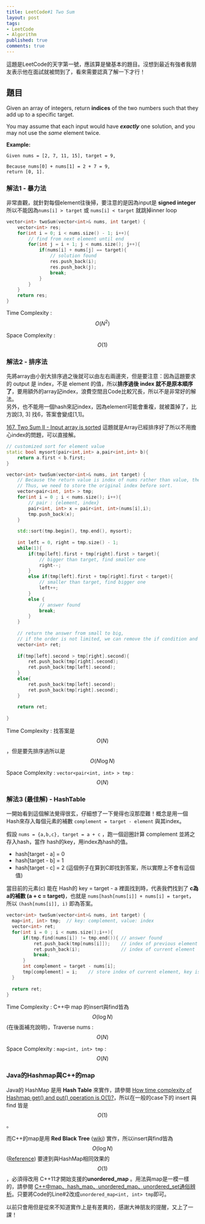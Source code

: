 ```yaml
---
title: LeetCode#1 Two Sum
layout: post
tags:
- LeetCode
- Algorithm
published: true
comments: true
---
```

這題是LeetCode的天字第一號，應該算是蠻基本的題目。沒想到最近有強者我朋友表示他在面試就被問到了，看來需要認真了解一下才行！

## 題目
Given an array of integers, return  **indices**  of the two numbers such that they add up to a specific target.

You may assume that each input would have  **_exactly_**  one solution, and you may not use the  _same_  element twice.

**Example:**
```
Given nums = [2, 7, 11, 15], target = 9,

Because nums[0] + nums[1] = 2 + 7 = 9,
return [0, 1].
```

### 解法1 - 暴力法

非常直觀，就針對每個element往後掃，要注意的是因為input是 **signed integer** 所以不能因為``nums[i] > target`` 或 ``nums[i] < target`` 就跳掉inner loop

```cpp
vector<int> twoSum(vector<int>& nums, int target) {
    vector<int> res;
    for(int i = 0; i < nums.size() - 1; i++){
        // find from next element until end
        for(int j = i + 1; j < nums.size(); j++){
            if(nums[i] + nums[j] == target){
                // solution found
                res.push_back(i);
                res.push_back(j);
                break;
            }
        }
    }
    return res;
}
```
Time Complexity : $${O(N^2)}$$

Space Complexity : $${O(1)}$$

### 解法2 - 排序法

先將array由小到大排序過之後就可以由左右兩邊夾，但是要注意：因為這題要求的 output 是 index，不是 element 的值，所以**排序過後 index 就不是原本順序了**，要用額外的array記index，浪費空間且Code比較冗長，所以不是非常好的解法。<br>
另外，也不能用一個hash來記index，因為element可能會重複，就被蓋掉了，比方說[3, 3] 找6，答案會變成[1,1]。

[167. Two Sum II - Input array is sorted](https://leetcode.com/problems/two-sum-ii-input-array-is-sorted/) 這題就是Array已經排序好了所以不用擔心index的問題，可以直接解。

```cpp
// customized sort for element value
static bool mysort(pair<int,int> a,pair<int,int> b){
    return a.first < b.first;
}

vector<int> twoSum(vector<int>& nums, int target) {
    // Because the return value is index of nums rather than value, the nums will be out of order after sort.
    // Thus, we need to store the original index before sort.
    vector<pair<int, int> > tmp;
    for(int i = 0 ; i < nums.size(); i++){
        // pair : {element, index}
        pair<int, int> x = pair<int, int>(nums[i],i);
        tmp.push_back(x);
    }
    
    std::sort(tmp.begin(), tmp.end(), mysort);
    
    int left = 0, right = tmp.size() - 1;
    while(1){
        if(tmp[left].first + tmp[right].first > target){
            // bigger than target, find smaller one
            right--;
        }
        else if(tmp[left].first + tmp[right].first < target){
            // smaller than target, find bigger one
            left++;
        }
        else {
            // answer found
            break;   
        }
    }
    
    // return the answer from small to big,
    // if the order is not limited, we can remove the if condition and keep arbitrary one
    vector<int> ret;
    
    if(tmp[left].second > tmp[right].second){
        ret.push_back(tmp[right].second);
        ret.push_back(tmp[left].second);
    }
    else{
        ret.push_back(tmp[left].second);
        ret.push_back(tmp[right].second);
    }
    
    return ret;
    
}
```

Time Complexity : 找答案是 $${O(N)}$$，但是要先排序過所以是 $${O(N\log{}N)}$$

Space Complexity :  `vector<pair<int, int> > tmp` : $${O(N)}$$

### 解法3 (最佳解) - HashTable

一開始看到這個解法覺得很玄，仔細想了一下覺得也沒那麼難！概念是用一個Hash來存入每個元素的補數  `complement = target - element` 與其index。

假設 `nums = {a,b,c}, target = a + c` ，跑一個迴圈計算 complement 並將之存入hash，當作 hash的key，用index為hash的值。

* hash[target - a] = 0
* hash[target - b] = 1
* hash[target - c] = 2 (這個例子在算到C即找到答案，所以實際上不會有這個值)

當目前的元素(c) 能在 Hash的 key = target - a 裡面找到時，代表我們找到了 **c為a的補數 (a + c = target)**，也就是 `nums[hash[nums[i]] + nums[i] = target`，所以 `(hash[nums[i]], i)` 即為答案。


```cpp
vector<int> twoSum(vector<int>& nums, int target) {
  map<int, int> tmp;  // key: complement, value: index
  vector<int> ret;
  for(int i = 0 ; i < nums.size();i++){
      if(tmp.find(nums[i]) != tmp.end()){ // answer found
          ret.push_back(tmp[nums[i]]);    // index of previous element which complement equal to nums[i]
          ret.push_back(i);               // index of current element
          break;
      }
      int complement = target - nums[i];
      tmp[complement] = i;    // store index of current element, key is used for finding the complement
  }
  
  return ret;
}
```

Time Complexity : C++中 map 的insert與find皆為 $${O(\log{}N)}$$ (在後面補充說明)，Traverse nums : $${O(N)}$$

Space Complexity : `map<int, int> tmp` : $${O(N)}$$

### Java的Hashmap與C++的map

Java的 HashMap 是用 **Hash Table** 來實作，請參閱 [How time complexity of Hashmap get() and put() operation is O(1)?](http://javabypatel.blogspot.com/2015/10/time-complexity-of-hashmap-get-and-put-operation.html)，所以在一般的case下的 insert 與find 皆是$${O(1)}$$。

而C++的map是用 **Red Black Tree** ([wiki](https://zh.wikipedia.org/wiki/%E7%BA%A2%E9%BB%91%E6%A0%91)) 實作，所以insert與find皆為$${O(\log{}N)}$$ 
([Reference](https://blog.csdn.net/u013195320/article/details/23046305?fbclid=IwAR3GNYoPKuATOON3ZZCAIQS6w6Xb4ioqbgezUJeClTu1ZF6cNsHLVKi3vz8))
要達到與HashMap相同效果的$${O(1)}$$，必須得改用 C++11才開始支援的**unordered_map** 。用法與map是一模一樣的，請參閱 [C++中map、hash_map、unordered_map、unordered_set通俗辨析](http://javabypatel.blogspot.com/2015/10/time-complexity-of-hashmap-get-and-put-operation.html)。只要將Code的Line#2改成`unordered_map<int, int> tmp`即可。

以前只會用但是從來不知道實作上是有差異的，感謝大神朋友的提醒，又上了一課！
